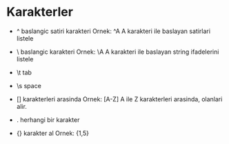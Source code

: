 # Karakterler
-  ^ baslangic satiri karakteri
    Ornek:
        ^A
    A karakteri ile baslayan satirlari listele

-  \ baslangic karakteri
    Ornek:
        \A
    A karakteri ile baslayan string ifadelerini listele

-  \t tab
-  \s space

-  [] karakterleri arasinda
    Ornek:
        [A-Z]
    A ile Z karakterleri arasinda, olanlari alir.

-  . herhangi bir karakter

- {} karakter al
    Ornek:
        {1,5}
